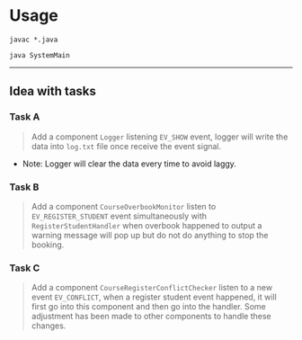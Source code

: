 # Usage 
```shell
javac *.java
```
```shell
java SystemMain
```

---

## Idea with tasks

### Task A
> Add a component `Logger` listening `EV_SHOW` event, logger will write the data into `log.txt` file once receive the event signal. 
- Note: Logger will clear the data every time to avoid laggy. 

### Task B
> Add a component `CourseOverbookMonitor` listen to `EV_REGISTER_STUDENT` event simultaneously with `RegisterStudentHandler` when overbook happened to output a warning message will pop up but do not do anything to stop the booking.

### Task C
>Add a component `CourseRegisterConflictChecker` listen to a new event `EV_CONFLICT`, when a register student event happened, it will first go into this component and then go into the handler. Some adjustment has been made to other components to handle these changes. 

